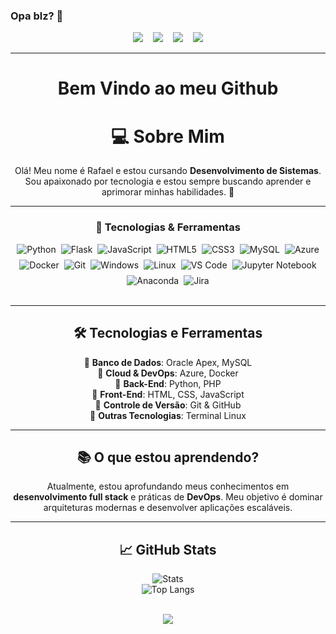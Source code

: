 ### Opa blz? 👋
<div id="toc" align="center">
  <img src="https://api.visitorbadge.io/api/VisitorHit?user=rafafrd&repo=github-visitors-badge&label=%F0%9F%91%80%20VISITORS&countColor=%23F3F8FF&labelColor=black"  />
  &nbsp;&nbsp;
  <img src="https://img.shields.io/github/followers/rafafrd?style=for-the-badge&label=%F0%9F%91%A5%20Followers&labelColor=black&color=%23E26EE5" />
  &nbsp;&nbsp;
  <img src="https://img.shields.io/badge/dynamic/json?label=%F0%9F%93%A6%20REPOSITORIES&labelColor=black&color=%237E30E1&style=for-the-badge&query=public_repos&url=https://api.github.com/users/rafafrd" />
  &nbsp;&nbsp;
  <img src="https://img.shields.io/github/stars/rafafrd?style=for-the-badge&label=%E2%AD%90%20Stars&labelColor=black&color=%2349108B" />

---

# Bem Vindo ao meu Github

# 💻 Sobre Mim  

Olá! Meu nome é Rafael e estou cursando **Desenvolvimento de Sistemas**. Sou apaixonado por tecnologia e estou sempre buscando aprender e aprimorar minhas habilidades. 🚀  

   ---
<div align="center">
  <h3>🚀 Tecnologias & Ferramentas</h3>
  <div style="display: flex; justify-content: center; flex-wrap: wrap; gap: 8px;">
    <img src="https://img.shields.io/badge/Python-3776AB?style=for-the-badge&logo=python&logoColor=white" alt="Python" />
    <img src="https://img.shields.io/badge/Flask-000000?style=for-the-badge&logo=flask&logoColor=white" alt="Flask" />
    <img src="https://img.shields.io/badge/JavaScript-F7DF1E?style=for-the-badge&logo=javascript&logoColor=black" alt="JavaScript" />
    <img src="https://img.shields.io/badge/HTML5-E34F26?style=for-the-badge&logo=html5&logoColor=white" alt="HTML5" />
    <img src="https://img.shields.io/badge/CSS3-1572B6?style=for-the-badge&logo=css3&logoColor=white" alt="CSS3" />
    <img src="https://img.shields.io/badge/MySQL-4479A1?style=for-the-badge&logo=mysql&logoColor=white" alt="MySQL" />
    <img src="https://img.shields.io/badge/Azure-0078D4?style=for-the-badge&logo=microsoftazure&logoColor=white" alt="Azure" />
    <img src="https://img.shields.io/badge/Docker-2496ED?style=for-the-badge&logo=docker&logoColor=white" alt="Docker" />
    <img src="https://img.shields.io/badge/Git-F05032?style=for-the-badge&logo=git&logoColor=white" alt="Git" />
    <img src="https://img.shields.io/badge/Windows-0078D6?style=for-the-badge&logo=windows&logoColor=white" alt="Windows" />
    <img src="https://img.shields.io/badge/Linux-FCC624?style=for-the-badge&logo=linux&logoColor=black" alt="Linux" />
    <img src="https://img.shields.io/badge/VS_Code-007ACC?style=for-the-badge&logo=visualstudiocode&logoColor=white" alt="VS Code" />
    <img src="https://img.shields.io/badge/Jupyter-F37626?style=for-the-badge&logo=jupyter&logoColor=white" alt="Jupyter Notebook" />
    <img src="https://img.shields.io/badge/Anaconda-44A833?style=for-the-badge&logo=anaconda&logoColor=white" alt="Anaconda" />
    <img src="https://img.shields.io/badge/Jira-0052CC?style=for-the-badge&logo=jira&logoColor=white" alt="Jira" />
  </div>
</div>
<br>

  
---
## 🛠️ Tecnologias e Ferramentas  

🔹 **Banco de Dados**: Oracle Apex, MySQL  
🔹 **Cloud & DevOps**: Azure, Docker  
🔹 **Back-End**: Python, PHP  
🔹 **Front-End**: HTML, CSS, JavaScript  
🔹 **Controle de Versão**: Git & GitHub  
🔹 **Outras Tecnologias**: Terminal Linux  

---

## 📚 O que estou aprendendo?  

Atualmente, estou aprofundando meus conhecimentos em **desenvolvimento full stack** e práticas de **DevOps**. Meu objetivo é dominar arquiteturas modernas e desenvolver aplicações escaláveis.  

---

## 📈 GitHub Stats  

![Stats](https://github-readme-stats.vercel.app/api?username=rafafrd&show_icons=true&theme=dark)  
![Top Langs](https://github-readme-stats.vercel.app/api/top-langs/?username=rafafrd&layout=compact&theme=dark)  


<br> 
<div align="center" style="margin: 0 auto; width: fit-content;">
<img src="https://media.giphy.com/media/v1.Y2lkPTc5MGI3NjExbzJ2dmN4eGNyYXZzYTlhNmtlemRpYXJubnR5MTRodWlvOWRwYno0YyZlcD12MV9naWZzX3NlYXJjaCZjdD1n/MDJ9IbxxvDUQM/giphy.gif"/>
	
<!--
**rafafrd/rafafrd** is a ✨ _special_ ✨ repository because its `README.md` (this file) appears on your GitHub profile.

Here are some ideas to get you started:

- 🔭 I’m currently working on ...
- 🌱 I’m currently learning ...
- 👯 I’m looking to collaborate on ...
- 🤔 I’m looking for help with ...
- 💬 Ask me about ...
- 📫 How to reach me: ...
- 😄 Pronouns: ...
- ⚡ Fun fact: ...
-->

